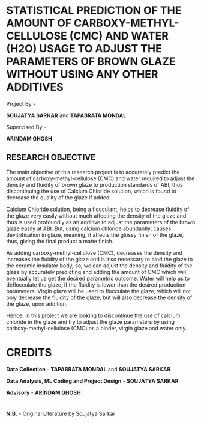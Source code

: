 # STATISTICAL PREDICTION OF THE AMOUNT OF CARBOXY-METHYL-CELLULOSE (CMC) AND WATER (H2O) USAGE TO ADJUST THE PARAMETERS OF BROWN GLAZE WITHOUT USING ANY OTHER ADDITIVES

Project By -

**SOUJATYA SARKAR** and **TAPABRATA MONDAL**

Supervised By -

**ARINDAM GHOSH**

## RESEARCH OBJECTIVE

The main objective of this research project is to accurately predict the amount of carboxy-methyl-cellulose (CMC) and water required to adjust the density and fluidity of brown glaze to production standards of ABI, thus discontinuing the use of Calcium Chloride solution, which is found to decrease the quality of the glaze if added.

Calcium Chloride solution, being a flocculant, helps to decrease fluidity of the glaze very easily without much affecting the density of the glaze and thus is used profoundly as an additive to adjust the parameters of the brown glaze easily at ABI. But, using calcium chloride abundantly, causes devitrification in glaze, meaning, it affects the glossy finish of the glaze, thus, giving the final product a matte finish.

As adding carboxy-methyl-cellulose (CMC), decreases the density and increases the fluidity of the glaze and is also necessary to bind the glaze to the ceramic insulator body, so, we can adjust the density and fluidity of the glaze by accurately predicting and adding the amount of CMC which will eventually let us get the desired parametric outcome. Water will help us to deflocculate the glaze, if the fluidity is lower than the desired production parameters. Virgin glaze will be used to flocculate the glaze, which will not only decrease the fluidity of the glaze, but will also decrease the density of the glaze, upon addition.

Hence, in this project we are looking to discontinue the use of calcium chloride in the glaze and try to adjust the glaze parameters by using carboxy-methyl-cellulose (CMC) as a binder, virgin glaze and water only.


# CREDITS

**Data Collection** - **TAPABRATA MONDAL** and **SOUJATYA SARKAR**

**Data Analysis, ML Coding and Project Design** - **SOUJATYA SARKAR**

**Advisory** - **ARINDAM GHOSH**

#

**N.B.** - Original Literature by Soujatya Sarkar
